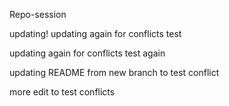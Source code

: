 Repo-session

updating!
updating again for conflicts test

updating again for conflicts test again

updating README from new branch to test conflict

 more edit to test conflicts
